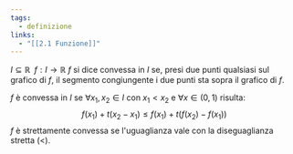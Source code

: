 ```yaml
---
tags:
  - definizione
links:
  - "[[2.1 Funzione]]"
---
```

$I\subseteq \mathbb{R}\;\;f:I\to\mathbb{R}$
$f$ si dice convessa in $I$ se, presi due punti qualsiasi sul grafico di $f$, il segmento congiungente i due punti sta sopra il grafico di $f$.

$f$ è convessa in $I$ se $\forall x_1,x_2 \in I$ con $x_1 < x_2$ e $\forall x \in (0,1)$ risulta: $$f(x_1)+t(x_2-x_1) \leq f(x_1)+t(f(x_2)-f(x_1))$$
$f$ è strettamente convessa se l'uguaglianza vale con la diseguaglianza stretta (<).